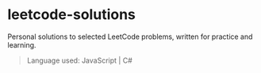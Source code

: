 # leetcode-solutions
Personal solutions to selected LeetCode problems, written for practice and learning. 


> Language used: JavaScript | C# 